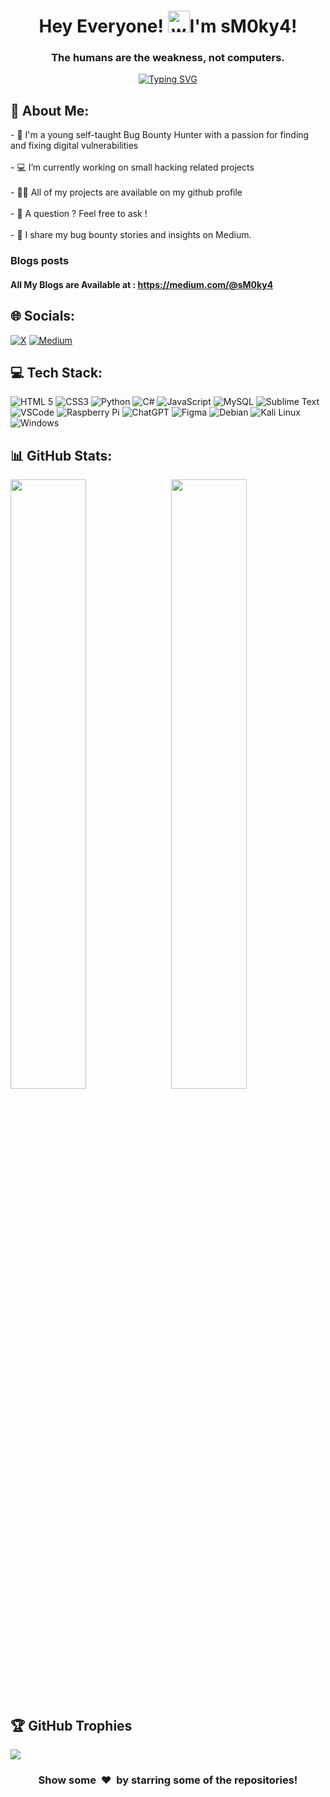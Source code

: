 <h1 align="center">Hey Everyone! <img alt="wave" src="https://emojis.slackmojis.com/emojis/images/1588177020/8809/wave_hello.gif?1588177020" width="35">I'm sM0ky4!</h1>

<h3 id="motd" align="center"> The humans are the weakness, not computers. </h3>
<div align="center"><a href="https://git.io/typing-svg"><img src="https://readme-typing-svg.herokuapp.com?font=Fira+Code&weight=300&duration=3000&pause=2000&center=true&width=800&lines=Hello!+I+am+an+Amateur+Hacker%2C+And+I+hope+you+have+a+good+day.;How's+Your+Day+Been%3F+You're+A+Wonderful+Person!;I+feel+like+i've+seen+you+somewhere!;Life's+Too+Short+To+Stay+On+Your+Phone+Man+!+Go+Hack;One+Day+or+Day+One+?;Keep+Focus;Why+You+Randomly+Viewing+this%3F+Go+Hack+Now+!" alt="Typing SVG" /></a></div>

<h2> 🙈 About Me: </h2>
- 🤖 I'm a young self-taught Bug Bounty Hunter with a passion for finding and fixing digital vulnerabilities <br><br>
- 💻 I’m currently working on small hacking related projects <br><br>
- 👨‍💻 All of my projects are available on my github profile <br><br>
- 💬 A question ? Feel free to ask ! <br><br>
- 📄 I share my bug bounty stories and insights on Medium. 

### Blogs posts
#### All My Blogs are Available at : https://medium.com/@sM0ky4 
 



## 🌐 Socials:
[![X](https://img.shields.io/badge/X-%23000000.svg?style=for-the-badge&logo=X&logoColor=white)](https://twitter.com/sM0ky_4) [![Medium](https://img.shields.io/badge/Medium-12100E?style=for-the-badge&logo=medium&logoColor=white)](https://medium.com/@sM0ky4)


## 💻 Tech Stack:
![HTML 5](https://img.shields.io/badge/HTML5-E34F26?style=for-the-badge&logo=html5&logoColor=white) ![CSS3](https://img.shields.io/badge/css3-%231572B6.svg?style=for-the-badge&logo=css3&logoColor=white) ![Python](https://img.shields.io/badge/python-3670A0?style=for-the-badge&logo=python&logoColor=ffdd54) ![C#](https://img.shields.io/badge/c%23-%23239120.svg?style=for-the-badge&logo=c-sharp&logoColor=white) ![JavaScript](https://img.shields.io/badge/javascript-%23323330.svg?style=for-the-badge&logo=javascript&logoColor=%23F7DF1E) ![MySQL](https://img.shields.io/badge/mysql-%2300f.svg?style=for-the-badge&logo=mysql&logoColor=white) ![Sublime Text](https://img.shields.io/badge/sublime_text-%23575757.svg?style=for-the-badge&logo=sublime-text&logoColor=important) ![VSCode](https://img.shields.io/badge/Visual_Studio_Code-0078D4?style=for-the-badge&logo=visual%20studio%20code&logoColor=white) ![Raspberry Pi](https://img.shields.io/badge/Raspberry%20Pi-A22846?style=for-the-badge&logo=Raspberry%20Pi&logoColor=white) ![ChatGPT](https://img.shields.io/badge/chatGPT-74aa9c?style=for-the-badge&logo=openai&logoColor=white) ![Figma](https://img.shields.io/badge/figma-%23F24E1E.svg?style=for-the-badge&logo=figma&logoColor=white) ![Debian](https://img.shields.io/badge/Debian-A81D33?style=for-the-badge&logo=debian&logoColor=white) ![Kali Linux](https://img.shields.io/badge/Kali_Linux-557C94?style=for-the-badge&logo=kali-linux&logoColor=white) ![Windows](https://img.shields.io/badge/Windows-0078D6?style=for-the-badge&logo=windows&logoColor=white)

## 📊 GitHub Stats:
<img src="https://github-readme-stats.vercel.app/api?username=sM0ky4&theme=radical&hide_border=false&include_all_commits=true&count_private=true" style = "width: 49%; height: 50%; "/>
<img src="https://github-readme-streak-stats.herokuapp.com/?user=sM0ky4&theme=radical&hide_border=false" style = "width: 49%; height: 50%; float: right;"/>


## 🏆 GitHub Trophies
![](https://github-profile-trophy.vercel.app/?username=sM0ky4&theme=radical&no-frame=true&no-bg=true&margin-w=4)



<h3 align='center'>Show some &nbsp;❤️&nbsp; by starring some of the repositories! </h3> 


<!-- Proudly created with GPRM ( https://gprm.itsvg.in ) ;) Thanks GPRM -->
